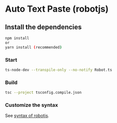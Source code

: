 # Auto Text Paste (robotjs)

## Install the dependencies
```bash
npm install
or
yarn install (recommended)
```

### Start
```bash
ts-node-dev --transpile-only --no-notify Robot.ts
```


### Build 
```bash
tsc --project tsconfig.compile.json
```

### Customize the syntax
See [syntax of robotjs](https://robotjs.io/docs/syntax).
